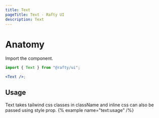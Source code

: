 ```yaml
---
title: Text
pageTitle: Text - Rafty UI
description: Text
---
```


# Anatomy

Import the component.

```jsx
import { Text } from "@rafty/ui";

<Text />;
```

## Usage

Text takes tailwind css classes in className and inline css can also be passed using style prop.
{% example name="text:usage" /%}

